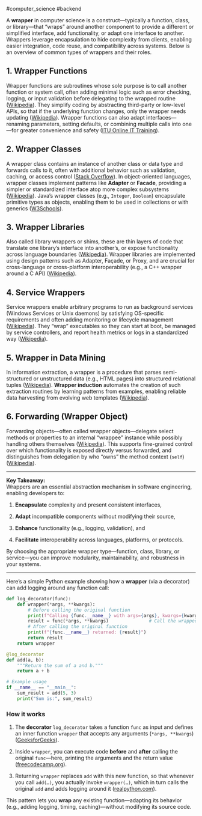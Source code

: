 #computer_science #backend 

A **wrapper** in computer science is a construct—typically a function, class, or library—that “wraps” around another component to provide a different or simplified interface, add functionality, or adapt one interface to another. Wrappers leverage encapsulation to hide complexity from clients, enabling easier integration, code reuse, and compatibility across systems. Below is an overview of common types of wrappers and their roles.

## 1. Wrapper Functions

Wrapper functions are subroutines whose sole purpose is to call another function or system call, often adding minimal logic such as error checking, logging, or input validation before delegating to the wrapped routine ([Wikipedia](https://en.wikipedia.org/wiki/Wrapper_function?utm_source=chatgpt.com "Wrapper function")). They simplify coding by abstracting third-party or low-level APIs, so that if the underlying function changes, only the wrapper needs updating ([Wikipedia](https://en.wikipedia.org/wiki/Wrapper_function?utm_source=chatgpt.com "Wrapper function")). Wrapper functions can also adapt interfaces—renaming parameters, setting defaults, or combining multiple calls into one—for greater convenience and safety ([ITU Online IT Training](https://www.ituonline.com/tech-definitions/what-is-a-wrapper-function/?utm_source=chatgpt.com "What Is A Wrapper Function? - ITU ...")).

## 2. Wrapper Classes

A wrapper class contains an instance of another class or data type and forwards calls to it, often with additional behavior such as validation, caching, or access control ([Stack Overflow](https://stackoverflow.com/questions/3293752/where-and-how-is-the-term-used-wrapper-used-in-programming-and-what-does-it-h?utm_source=chatgpt.com "Where and how is the term used \"wrapper ...")). In object-oriented languages, wrapper classes implement patterns like **Adapter** or **Facade**, providing a simpler or standardized interface atop more complex subsystems ([Wikipedia](https://en.wikipedia.org/wiki/Forwarding_%28object-oriented_programming%29?utm_source=chatgpt.com "Forwarding (object-oriented programming)")). Java’s wrapper classes (e.g., `Integer`, `Boolean`) encapsulate primitive types as objects, enabling them to be used in collections or with generics ([W3Schools](https://www.w3schools.com/java/java_wrapper_classes.asp?utm_source=chatgpt.com "Java Wrapper Classes")).

## 3. Wrapper Libraries

Also called library wrappers or shims, these are thin layers of code that translate one library’s interface into another’s, or expose functionality across language boundaries ([Wikipedia](https://en.wikipedia.org/wiki/Wrapper_library?utm_source=chatgpt.com "Wrapper library")). Wrapper libraries are implemented using design patterns such as Adapter, Façade, or Proxy, and are crucial for cross-language or cross-platform interoperability (e.g., a C++ wrapper around a C API) ([Wikipedia](https://en.wikipedia.org/wiki/Wrapper_library?utm_source=chatgpt.com "Wrapper library")).

## 4. Service Wrappers

Service wrappers enable arbitrary programs to run as background services (Windows Services or Unix daemons) by satisfying OS-specific requirements and often adding monitoring or lifecycle management ([Wikipedia](https://en.wikipedia.org/wiki/Service_wrapper?utm_source=chatgpt.com "Service wrapper")). They “wrap” executables so they can start at boot, be managed by service controllers, and report health metrics or logs in a standardized way ([Wikipedia](https://en.wikipedia.org/wiki/Service_wrapper?utm_source=chatgpt.com "Service wrapper")).

## 5. Wrapper in Data Mining

In information extraction, a wrapper is a procedure that parses semi-structured or unstructured data (e.g., HTML pages) into structured relational tuples ([Wikipedia](https://en.wikipedia.org/wiki/Wrapper_%28data_mining%29?utm_source=chatgpt.com "Wrapper (data mining)")). **Wrapper induction** automates the creation of such extraction routines by learning patterns from examples, enabling reliable data harvesting from evolving web templates ([Wikipedia](https://en.wikipedia.org/wiki/Wrapper_%28data_mining%29?utm_source=chatgpt.com "Wrapper (data mining)")).

## 6. Forwarding (Wrapper Object)

Forwarding objects—often called wrapper objects—delegate select methods or properties to an internal “wrappee” instance while possibly handling others themselves ([Wikipedia](https://en.wikipedia.org/wiki/Forwarding_%28object-oriented_programming%29?utm_source=chatgpt.com "Forwarding (object-oriented programming)")). This supports fine-grained control over which functionality is exposed directly versus forwarded, and distinguishes from delegation by who “owns” the method context (`self`) ([Wikipedia](https://en.wikipedia.org/wiki/Forwarding_%28object-oriented_programming%29?utm_source=chatgpt.com "Forwarding (object-oriented programming)")).

---

**Key Takeaway:**  
Wrappers are an essential abstraction mechanism in software engineering, enabling developers to:

1. **Encapsulate** complexity and present consistent interfaces,
    
2. **Adapt** incompatible components without modifying their source,
    
3. **Enhance** functionality (e.g., logging, validation), and
    
4. **Facilitate** interoperability across languages, platforms, or protocols.
    

By choosing the appropriate wrapper type—function, class, library, or service—you can improve modularity, maintainability, and robustness in your systems.

---

Here’s a simple Python example showing how a **wrapper** (via a decorator) can add logging around any function call:

```python
def log_decorator(func):
    def wrapper(*args, **kwargs):
        # Before calling the original function
        print(f"Calling {func.__name__} with args={args}, kwargs={kwargs}")
        result = func(*args, **kwargs)               # Call the wrapped function
        # After calling the original function
        print(f"{func.__name__} returned: {result}")
        return result
    return wrapper

@log_decorator
def add(a, b):
    """Return the sum of a and b."""
    return a + b

# Example usage
if __name__ == "__main__":
    sum_result = add(5, 3)
    print("Sum is:", sum_result)
```

### How it works

1. The **decorator** `log_decorator` takes a function `func` as input and defines an inner function `wrapper` that accepts any arguments (`*args, **kwargs`) ([GeeksforGeeks](https://www.geeksforgeeks.org/python/decorators-in-python/?utm_source=chatgpt.com "Decorators in Python")).
    
2. Inside `wrapper`, you can execute code **before** and **after** calling the original `func`—here, printing the arguments and the return value ([freecodecamp.org](https://www.freecodecamp.org/news/the-python-decorator-handbook/?utm_source=chatgpt.com "The Python Decorator Handbook")).
    
3. Returning `wrapper` replaces `add` with this new function, so that whenever you call `add(…)`, you actually invoke `wrapper(…)`, which in turn calls the original `add` and adds logging around it ([realpython.com](https://realpython.com/primer-on-python-decorators/?utm_source=chatgpt.com "Primer on Python Decorators")).
    

This pattern lets you **wrap** any existing function—adapting its behavior (e.g., adding logging, timing, caching)—without modifying its source code.